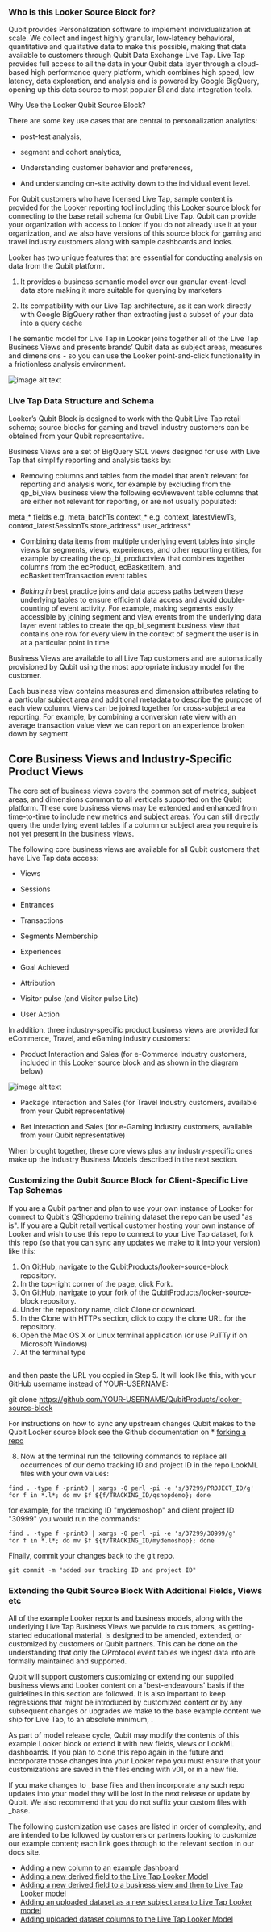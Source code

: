 ### **Who is this Looker Source Block for?**

Qubit provides Personalization software to implement individualization at scale. We collect and ingest highly granular, low-latency behavioral, quantitative and qualitative data to make this possible, making that data available to customers through Qubit Data Exchange Live Tap. Live Tap provides full access to all the data in your Qubit data layer through a cloud-based high performance query platform, which combines high speed, low latency, data exploration, and analysis and is powered by Google BigQuery, opening up this data source to most popular BI and data integration tools.

Why Use the Looker Qubit Source Block?

There are some key use cases that are central to personalization analytics: 

* post-test analysis, 

* segment and cohort analytics, 

* Understanding customer behavior and preferences,

* And understanding on-site activity down to the individual event level.  

For Qubit customers who have licensed Live Tap, sample content is provided for the Looker reporting tool including this Looker source block for connecting to the base retail schema for Qubit Live Tap. Qubit can provide your organization with access to Looker if you do not already use it at your organization, and we also have versions of this source block for gaming and travel industry customers along with sample dashboards and looks.

Looker has two unique features that are essential for conducting analysis on data from the Qubit platform.

1. It provides a business semantic model over our granular event-level data store making it more suitable for querying by marketers

2. Its compatibility with our Live Tap architecture, as it can work directly with Google BigQuery rather than extracting just a subset of your data into a query cache 

The semantic model for Live Tap in Looker joins together all of the Live Tap Business Views and presents brands’ Qubit data as subject areas, measures and dimensions - so you can use the Looker point-and-click functionality in a frictionless analysis environment.

![image alt text](image_0.png)

### **Live Tap Data Structure and Schema**

Looker’s Qubit Block is designed to work with the Qubit Live Tap retail schema; source blocks for gaming and travel industry customers can be obtained from your Qubit representative.

Business Views are a set of BigQuery SQL views designed for use with Live Tap that simplify reporting and analysis tasks by:

* Removing columns and tables from the model that aren’t relevant for reporting and analysis work, for example by excluding from the qp_bi_view business view the following ecViewevent table columns that are either not relevant for reporting, or are not usually populated:

meta_* fields e.g. meta_batchTs
context_* e.g. context_latestViewTs, context_latestSessionTs
store_address*
user_address*

* Combining data items from multiple underlying event tables into single views for segments, views, experiences, and other reporting entities, for example by creating the qp_bi_productview that combines together columns from the ecProduct, ecBasketItem, and ecBasketItemTransaction event tables

* *Baking in* best practice joins and data access paths between these underlying tables to ensure efficient data access and avoid double-counting of event activity. For example, making segments easily accessible by joining segment and view events from the underlying data layer event tables to create the qp_bi_segment business view that contains one row for every view in the context of segment the user is in at a particular point in time

Business Views are available to all Live Tap customers and are automatically provisioned by Qubit using the most appropriate industry model for the customer.

Each business view contains measures and dimension attributes relating to a particular subject area and additional metadata to describe the purpose of each view column. Views can be joined together for cross-subject area reporting. For example, by combining a conversion rate view with an average transaction value view we can report on an experience broken down by segment.

## Core Business Views and Industry-Specific Product Views

The core set of business views covers the common set of metrics, subject areas, and dimensions common to all verticals supported on the Qubit platform. These core business views may be extended and enhanced from time-to-time to include new metrics and subject areas. You can still directly query the underlying event tables if a column or subject area you require is not yet present in the business views.

The following core business views are available for all Qubit customers that have Live Tap data access:

* Views

* Sessions

* Entrances

* Transactions

* Segments Membership

* Experiences

* Goal Achieved

* Attribution

* Visitor pulse (and Visitor pulse Lite)

* User Action

In addition, three industry-specific product business views are provided for eCommerce, Travel, and eGaming industry customers:

* Product Interaction and Sales (for e-Commerce Industry customers, included in this Looker source block and as shown in the diagram below)

![image alt text](image_1.png)

* Package Interaction and Sales (for Travel Industry customers, available from your Qubit representative)

* Bet Interaction and Sales (for e-Gaming Industry customers, available from your Qubit representative)

When brought together, these core views plus any industry-specific ones make up the Industry Business Models described in the next section.

### **Customizing the Qubit Source Block for Client-Specific Live Tap Schemas**

If you are a Qubit partner and plan to use your own instance of Looker for connect to Qubit's QShopdemo training dataset the repo can be used "as is". If you are a Qubit retail vertical customer hosting your own instance of Looker and wish to use this repo to connect to your Live Tap dataset, fork this repo (so that you can sync any updates we make to it into your version) like this:

1. On GitHub, navigate to the QubitProducts/looker-source-block repository.
2. In the top-right corner of the page, click Fork.
3. On GitHub, navigate to your fork of the QubitProducts/looker-source-block repository.
4. Under the repository name, click Clone or download.
5. In the Clone with HTTPs section, click  to copy the clone URL for the repository.
6. Open the Mac OS X or Linux terminal application (or use PuTTy if on Microsoft Windows)
7. At the terminal type 

```git clone
```

and then paste the URL you copied in Step 5. It will look like this, with your GitHub username instead of YOUR-USERNAME:

git clone https://github.com/YOUR-USERNAME/QubitProducts/looker-source-block

For instructions on how to sync any upstream changes Qubit makes to the Qubit Looker source block see the Github documentation on * [forking a repo](https://help.github.com/articles/fork-a-repo/ "Forking a Repo")

8. Now at the terminal run the following commands to replace all occurrences of our demo tracking ID and project ID in the repo LookML files with your own values:

```find . -type f -print0 | xargs -0 perl -pi -e 's/studio/TRACKING_ID/g'
find . -type f -print0 | xargs -0 perl -pi -e 's/37299/PROJECT_ID/g'
for f in *.l*; do mv $f ${f/TRACKING_ID/qshopdemo}; done
```

for example, for the tracking ID "mydemoshop" and client project ID "30999" you would run the commands:

```find . -type f -print0 | xargs -0 perl -pi -e 's/studio/mydemoshop/g'
find . -type f -print0 | xargs -0 perl -pi -e 's/37299/30999/g'
for f in *.l*; do mv $f ${f/TRACKING_ID/mydemoshop}; done
``` 

Finally, commit your changes back to the git repo.

```git add .
git commit -m "added our tracking ID and project ID"
```

### **Extending the Qubit Source Block With Additional Fields, Views etc**

All of the example Looker reports and business models, along with the underlying Live Tap Business Views we provide to cus tomers, as getting-started educational material, is designed to be amended, extended, or customized by customers or Qubit partners. This can be done on the understanding that only the QProtocol event tables we ingest data into are formally maintained and supported.

Qubit will support customers customizing or extending our supplied business views and Looker content on a 'best-endeavours' basis if the guidelines in this section are followed. It is also important to keep regressions that might be introduced by customized content or by any subsequent changes or upgrades we make to the base example content we ship for Live Tap, to an absolute minimum, .

As part of model release cycle, Qubit may modify the contents of this example Looker block or extend it with new fields, views or LookML dashboards. If you plan to clone this repo again in the future and incorporate those changes into your Looker repo you must ensure that your customizations are saved in the files ending with v01, or in a new file.

If you make changes to _base files and then incorporate any such repo updates into your model they will be lost in the next release or update by Qubit. We also recommend that you do not suffix your custom files with _base.

The following customization use cases are listed in order of complexity, and are intended to be followed by customers or partners looking to customize our example content; each link goes through to the relevant section in our docs site.

* [Adding a new column to an example dashboard](https://docs.qubit.com/content/using-qubit/vcdx-live-tap-extending-customizing#adding-a-new-column-to-an-example-dashboard "Adding a new column to an example dashboard")
* [Adding a new derived field to the Live Tap Looker Model](https://docs.qubit.com/content/using-qubit/vcdx-live-tap-extending-customizing#adding-a-new-derived-field-to-the-live-tap-looker-model "Adding a new derived field to the Live Tap Looker Model")
* [Adding a new derived field to a business view and then to Live Tap Looker model](https://docs.qubit.com/content/using-qubit/vcdx-live-tap-extending-customizing#adding-a-new-derived-field-to-a-business-view-and-then-to-live-tap-looker-model "Adding a new derived field to a business view and then to Live Tap Looker model")
* [Adding an uploaded dataset as a new subject area to Live Tap Looker model](https://docs.qubit.com/content/using-qubit/vcdx-live-tap-extending-customizing#adding-an-uploaded-dataset-as-a-new-subject-area-to-live-tap-looker-model "Adding an uploaded dataset as a new subject area to Live Tap Looker model")
* [Adding uploaded dataset columns to the Live Tap Looker Model](https://docs.qubit.com/content/using-qubit/vcdx-live-tap-extending-customizing#adding-uploaded-dataset-columns-to-the-live-tap-looker-model "Adding uploaded dataset columns to the Live Tap Looker Model")


